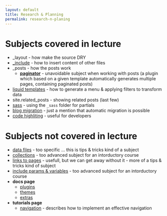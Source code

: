 ```yaml
---
layout: default
title: Research & Planning
permalink: research-n-planing
---
```


# Subjects covered in lecture
* _layout - how make the source DRY
* [_include](https://jekyllrb.com/docs/includes/) - how to insert content of other files
* _posts - how the posts work
    * **[paginator](https://jekyllrb.com/docs/pagination/)** - unavoidable subject when working with posts (a plugin which based on a given template automatically generates multiple pages, containing paginated posts)
* [liquid templates](https://jekyllrb.com/docs/templates/) - how to generate a menu & applying filters to transform data
* site.related_posts - showing related posts (last few)
* [sass](https://jekyllrb.com/docs/assets/) - using the `_sass` folder for partials
* [blog migration](https://jekyllrb.com/docs/migrations/) - just a mention that automatic migration is possible  
* [code highliting](https://jekyllrb.com/docs/templates/#code-snippet-highlighting) - useful for developers

# Subjects **not** covered in lecture
* [data files](https://jekyllrb.com/docs/datafiles/) - too specific ... this is tips & tricks kind of a subject
* [collections](https://jekyllrb.com/docs/collections/) - too advanced subject for an intorductory course
* [links to pages](https://jekyllrb.com/docs/templates/#link) - usefull, but we can get away without it - more of a tips & tricks kind of subject
* [include params & variables](https://jekyllrb.com/docs/includes/#passing-parameters-to-includes) - too advanced subject for an intorductory course
* **docs page**
  * [plugins](https://jekyllrb.com/docs/plugins/)
  * [themes](https://jekyllrb.com/docs/themes/)
  * [extras](https://jekyllrb.com/docs/extras/)
* **tutorials page**
  * [navigation](https://jekyllrb.com/tutorials/navigation/) - describes how to implement an effective navigation
